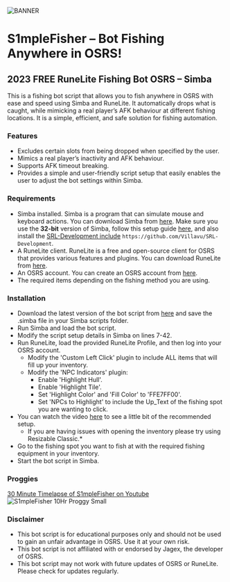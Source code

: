 ![BANNER](https://github.com/S1mple-Scripts/S1mpleFisher/assets/144496153/73d2803b-35c4-43f3-988c-257b273893ee)

# S1mpleFisher – Bot Fishing Anywhere in OSRS!
## 2023 FREE RuneLite Fishing Bot OSRS – Simba

This is a fishing bot script that allows you to fish anywhere in OSRS with ease and speed using Simba and RuneLite. It automatically drops what is caught, while mimicking a real player’s AFK behaviour at different fishing locations. It is a simple, efficient, and safe solution for fishing automation.

### Features
- Excludes certain slots from being dropped when specified by the user.
- Mimics a real player’s inactivity and AFK behaviour.
- Supports AFK timeout breaking.
- Provides a simple and user-friendly script setup that easily enables the user to adjust the bot settings within Simba.

### Requirements
- Simba installed. Simba is a program that can simulate mouse and keyboard actions. You can download Simba from [here](https://github.com/Villavu/Simba/releases/download/simba1400-release/Simba-Win32.exe). Make sure you use the **32-bit** version of Simba, follow this setup guide [here](https://waspscripts.com/setup), and also install the [SRL-Development include](https://github.com/Villavu/SRL-Development) ```https://github.com/Villavu/SRL-Development```.
- A RuneLite client. RuneLite is a free and open-source client for OSRS that provides various features and plugins. You can download RuneLite from [here](https://runelite.net/).
- An OSRS account. You can create an OSRS account from [here](https://oldschool.runescape.com/).
- The required items depending on the fishing method you are using.

### Installation
- Download the latest version of the bot script from [here](https://github.com/S1mple-Scripts/S1mpleFisher/releases) and save the .simba file in your Simba scripts folder.
- Run Simba and load the bot script.
- Modify the script setup details in Simba on lines 7-42.
- Run RuneLite, load the provided RuneLite Profile, and then log into your OSRS account.
  - Modify the 'Custom Left Click' plugin to include ALL items that will fill up your inventory.
  - Modify the 'NPC Indicators' plugin:
    - Enable 'Highlight Hull'.
    - Enable 'Highlight Tile'.
    - Set 'Highlight Color' and 'Fill Color' to 'FFE7FF00'.
    - Set 'NPCs to Highlight' to include the Up_Text of the fishing spot you are wanting to click.
- You can watch the video [here](https://youtu.be/Mpsp5wEUsPc?feature=shared) to see a little bit of the recommended setup.
  - If you are having issues with opening the inventory please try using Resizable Classic.* 
- Go to the fishing spot you want to fish at with the required fishing equipment in your inventory.
- Start the bot script in Simba.

### Proggies
[30 Minute Timelapse of S1mpleFisher on Youtube](https://www.youtube.com/watch?v=pnJPGgosMSs)
![S1mpleFisher 10Hr Proggy Small](https://github.com/S1mple-Scripts/S1mpleFisher/assets/144496153/8d63939d-b477-4be4-934c-55ab3d77aa64)

### Disclaimer
- This bot script is for educational purposes only and should not be used to gain an unfair advantage in OSRS. Use it at your own risk.
- This bot script is not affiliated with or endorsed by Jagex, the developer of OSRS.
- This bot script may not work with future updates of OSRS or RuneLite. Please check for updates regularly.
